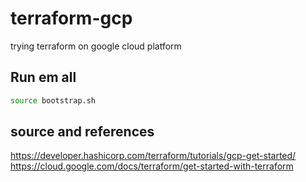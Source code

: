 # terraform-gcp
 trying terraform on google cloud platform

## Run em all

```sh
source bootstrap.sh
```

## source and references

https://developer.hashicorp.com/terraform/tutorials/gcp-get-started/
https://cloud.google.com/docs/terraform/get-started-with-terraform
